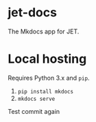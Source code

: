 # jet-docs
The Mkdocs app for JET.

# Local hosting

Requires Python 3.x and `pip`.

1. `pip install mkdocs`
2. `mkdocs serve`

Test commit again
